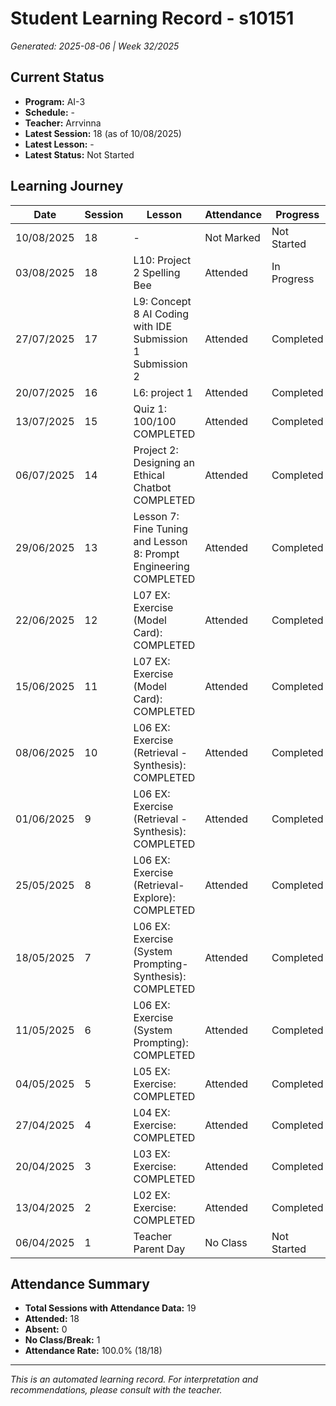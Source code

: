 # Student Learning Record - s10151
*Generated: 2025-08-06 | Week 32/2025*

## Current Status
- **Program:** AI-3
- **Schedule:**  -
- **Teacher:** Arrvinna
- **Latest Session:** 18 (as of 10/08/2025)
- **Latest Lesson:** -
- **Latest Status:** Not Started

## Learning Journey
| Date | Session | Lesson | Attendance | Progress |
|------|---------|--------|------------|----------|
| 10/08/2025 | 18 | - | Not Marked | Not Started |
| 03/08/2025 | 18 | L10: Project 2 Spelling Bee | Attended | In Progress |
| 27/07/2025 | 17 | L9: Concept 8 AI Coding with IDE Submission 1 Submission 2 | Attended | Completed |
| 20/07/2025 | 16 | L6: project 1 | Attended | Completed |
| 13/07/2025 | 15 | Quiz 1: 100/100 COMPLETED | Attended | Completed |
| 06/07/2025 | 14 | Project 2: Designing an Ethical Chatbot COMPLETED | Attended | Completed |
| 29/06/2025 | 13 | Lesson 7: Fine Tuning and Lesson 8: Prompt Engineering COMPLETED | Attended | Completed |
| 22/06/2025 | 12 | L07 EX: Exercise (Model Card): COMPLETED | Attended | Completed |
| 15/06/2025 | 11 | L07 EX: Exercise (Model Card): COMPLETED | Attended | Completed |
| 08/06/2025 | 10 | L06 EX: Exercise (Retrieval - Synthesis): COMPLETED | Attended | Completed |
| 01/06/2025 | 9 | L06 EX: Exercise (Retrieval - Synthesis): COMPLETED | Attended | Completed |
| 25/05/2025 | 8 | L06 EX: Exercise (Retrieval-Explore): COMPLETED | Attended | Completed |
| 18/05/2025 | 7 | L06 EX: Exercise (System Prompting-Synthesis): COMPLETED | Attended | Completed |
| 11/05/2025 | 6 | L06 EX: Exercise (System Prompting): COMPLETED | Attended | Completed |
| 04/05/2025 | 5 | L05 EX: Exercise: COMPLETED | Attended | Completed |
| 27/04/2025 | 4 | L04 EX: Exercise: COMPLETED | Attended | Completed |
| 20/04/2025 | 3 | L03 EX: Exercise: COMPLETED | Attended | Completed |
| 13/04/2025 | 2 | L02 EX: Exercise: COMPLETED | Attended | Completed |
| 06/04/2025 | 1 | Teacher Parent Day | No Class | Not Started |

## Attendance Summary
- **Total Sessions with Attendance Data:** 19
- **Attended:** 18
- **Absent:** 0
- **No Class/Break:** 1
- **Attendance Rate:** 100.0% (18/18)

---
*This is an automated learning record. For interpretation and recommendations, please consult with the teacher.*